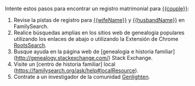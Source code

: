 Intente estos pasos para encontrar un registro matrimonial para [{{couple}}](https://familysearch.org/tree/#view=coupleRelationship&relationshipId={{cid}}):

1. Revise la pistas de registro para [{{wifeName}}](https://familysearch.org/tree/#view=allMatchingRecords&person={{wid}}) y [{{husbandName}}](https://familysearch.org/tree/#view=allMatchingRecords&person={{hid}}) en FamilySearch.
1. Realice búsquedas amplias en los sitios web de genealogía populares utilizando los enlaces de abajo o utilizando la Extensión de Chrome [RootsSearch](https://chrome.google.com/webstore/detail/rootssearch/aolcffalbhpnojekmimmelebjchjmmgn?hl=en).
1. Busque ayuda en la página web de [genealogía e historia familiar] (http://genealogy.stackexchange.com/) Stack Exchange.
1. Visite un [centro de historia familiar] local (https://familysearch.org/ask/help#localResource).
1. Contrate a un investigador de la comunidad [Genlighten](http://www.genlighten.com/).
